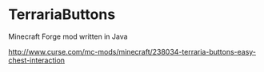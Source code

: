 # TerrariaButtons
Minecraft Forge mod written in Java


http://www.curse.com/mc-mods/minecraft/238034-terraria-buttons-easy-chest-interaction
